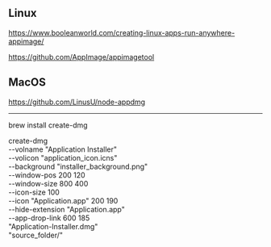 ## Linux

https://www.booleanworld.com/creating-linux-apps-run-anywhere-appimage/

https://github.com/AppImage/appimagetool

## MacOS

https://github.com/LinusU/node-appdmg

-------------------


brew install create-dmg

create-dmg \
  --volname "Application Installer" \
  --volicon "application_icon.icns" \
  --background "installer_background.png" \
  --window-pos 200 120 \
  --window-size 800 400 \
  --icon-size 100 \
  --icon "Application.app" 200 190 \
  --hide-extension "Application.app" \
  --app-drop-link 600 185 \
  "Application-Installer.dmg" \
  "source_folder/"